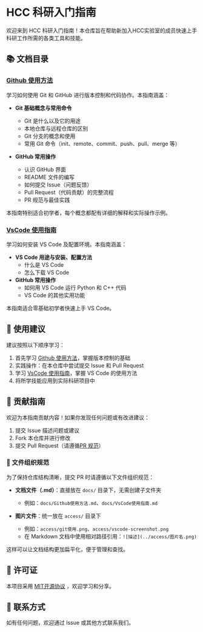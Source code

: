 # HCC 科研入门指南

欢迎来到 HCC 科研入门指南！本仓库旨在帮助新加入HCC实验室的成员快速上手科研工作所需的各类工具和技能。

## 📚 文档目录

### [Github 使用方法](docs/Github使用方法.md)

学习如何使用 Git 和 GitHub 进行版本控制和代码协作。本指南涵盖：

- **Git 基础概念与常用命令**
  - Git 是什么以及它的用途
  - 本地仓库与远程仓库的区别
  - Git 分支的概念和使用
  - 常用 Git 命令（init、remote、commit、push、pull、merge 等）

- **GitHub 常用操作**
  - 认识 GitHub 界面
  - README 文件的编写
  - 如何提交 Issue（问题反馈）
  - Pull Request（代码贡献）的完整流程
  - PR 规范与最佳实践

本指南特别适合初学者，每个概念都配有详细的解释和实际操作示例。

### [VsCode 使用指南](docs/VsCode使用指南.md)

学习如何安装 VS Code 及配置环境。本指南涵盖：

- **VS Code 用途与安装、配置方法**
  - 什么是 VS Code
  - 怎么下载 VS Code
- **GitHub 常用操作**
  - 如何用 VS Code 运行 Python 和 C++ 代码
  - VS Code 的其他实用功能

本指南适合零基础初学者快速上手 VS Code。

## 🎯 使用建议

建议按照以下顺序学习：

1. 首先学习 [Github 使用方法](docs/Github使用方法.md)，掌握版本控制的基础
2. 实践操作：在本仓库中尝试提交 Issue 和 Pull Request
3. 学习 [VsCode 使用指南](docs/VsCode使用指南.md)，掌握 VS Code 的使用方法
4. 将所学技能应用到实际科研项目中

## 🤝 贡献指南

欢迎为本指南贡献内容！如果你发现任何问题或有改进建议：

1. 提交 Issue 描述问题或建议
2. Fork 本仓库并进行修改
3. 提交 Pull Request（请遵循[PR 规范](docs/Github使用方法.md#pr规范与最佳实践)）

### 📁 文件组织规范

为了保持仓库结构清晰，提交 PR 时请遵循以下文件组织规范：

- **文档文件（.md）**：直接放在 `docs/` 目录下，无需创建子文件夹
  - 例如：`docs/Github使用方法.md`、`docs/VsCode使用指南.md`

- **图片文件**：统一放在 `access/` 目录下
  - 例如：`access/git使用.png`、`access/vscode-screenshot.png`
  - 在 Markdown 文档中使用相对路径引用：`![描述](../access/图片名.png)`

这样可以让文档结构更加扁平化，便于管理和查找。

## 📝 许可证

本项目采用 [MIT开源协议](docs/MIT%20开源协议.md) ，欢迎学习和分享。

## 📮 联系方式

如有任何问题，欢迎通过 Issue 或其他方式联系我们。

